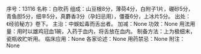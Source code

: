 序号：13116
名称：白吹药
组成：山豆根8分，薄荷4分，白附子1片，硼砂5分，青鱼胆5分，细辛5分，真麝香3分（孕妇忌用），僵蚕6分，上冰片5分。
出处：《经验秘方》卷下。
主治：中蜈蚣毒而舌出者。
加减：None
功效：None
用法用量：用时以雄鸡冠血1碗，入药于血内，将舌放在血内。
制备方法：上为极细末，瓷瓶收贮听用。
临床应用：None
各家论述：None
用药禁忌：None
附注：None
